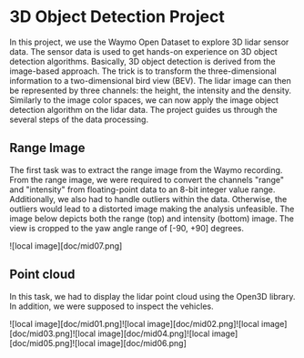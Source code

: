 # 3D Object Detection Project

In this project, we use the Waymo Open Dataset to explore 3D lidar sensor data. The sensor data is used to get hands-on experience on 3D object detection algorithms. Basically, 3D object detection is derived from the image-based approach. The trick is to transform the three-dimensional information to a two-dimensional
bird view (BEV). The lidar image can then be represented by three channels: the height, the intensity and the density. Similarly to the image color spaces, we can now apply the image object detection algorithm on the lidar data. The project guides us through the several steps of the data processing.

## Range Image
The first task was to extract the range image from the Waymo recording. From the range image, we were required to convert the channels "range" and "intensity" from floating-point data to an 8-bit integer value range. Additionally, we also had to handle outliers within the data. Otherwise, the outliers would lead to a distorted image making the analysis unfeasible. The image below depicts both the range (top) and intensity (bottom) image. The view is cropped to the yaw angle range of [-90, +90] degrees.

![local image][doc/mid07.png]

## Point cloud
In this task, we had to display the lidar point cloud using the Open3D library. In addition, we were supposed to inspect the vehicles.


![local image][doc/mid01.png]![local image][doc/mid02.png]![local image][doc/mid03.png]![local image][doc/mid04.png]![local image][doc/mid05.png]![local image][doc/mid06.png]



